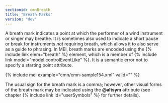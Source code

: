 ```yaml
---
sectionid: cmnBreath
title: "Breath Marks"
version: "dev"
---
```


A breath mark indicates a point at which the performer of a wind instrument or singer may breathe. It is sometimes also used to indicate a short pause or break for instruments *not* requiring breath, which allows it to also serve as a guide to phrasing. In MEI, breath marks are encoded using the {% include link elem="breath" %} element, which is a member of {% include link model="model.controlEventLike" %}. It is a semantic error not to specify a starting point attribute.

{% include mei example="cmn/cmn-sample154.xml" valid="" %}

The usual sign for the breath mark is a comma; however, other visual forms of the breath mark may be indicated using the **@altsym** attribute (see chapter {% include link id="userSymbols" %} for further details).
